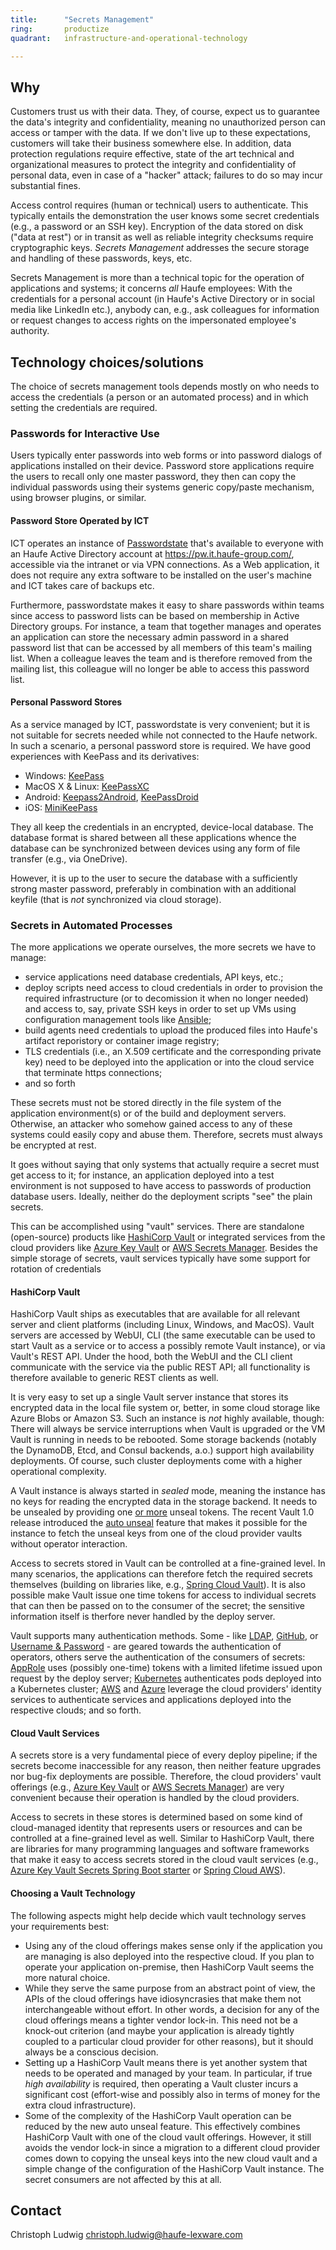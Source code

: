 ```yaml
---
title:      "Secrets Management"
ring:       productize
quadrant:   infrastructure-and-operational-technology

---
```


## Why ##

Customers trust us with their data. They, of course, expect us to guarantee the data's integrity and confidentiality, meaning no unauthorized person can access or tamper with the data. If we don't live up to these expectations, customers will take their business somewhere else. In addition, data protection regulations require effective, state of the art technical and organizational measures to protect the integrity and confidentiality of personal data, even in case of a "hacker" attack; failures to do so may incur substantial fines.

Access control requires (human or technical) users to authenticate. This typically entails the demonstration the user knows some secret credentials (e.g., a password or an SSH key). Encryption of the data stored on disk ("data at rest") or in transit as well as reliable integrity checksums require cryptographic keys. _Secrets Management_ addresses the secure storage and handling of these passwords, keys, etc.

Secrets Management is more than a technical topic for the operation of applications and systems; it concerns _all_ Haufe employees: With the credentials for a personal account (in Haufe's Active Directory or in social media like LinkedIn etc.), anybody can, e.g., ask colleagues for information or request changes to access rights on the impersonated employee's authority.

## Technology choices/solutions ##

The choice of secrets management tools depends mostly on who needs to access the credentials (a person or an automated process) and in which setting the credentials are required.

### Passwords for Interactive Use ###

Users typically enter passwords into web forms or into password dialogs of applications installed on their device. Password store applications require the users to recall only one master password, they then can copy the individual passwords using their systems generic copy/paste mechanism, using browser plugins, or similar.

#### Password Store Operated by ICT ####

ICT operates an instance of [Passwordstate](https://www.clickstudios.com.au/passwordstate.aspx) that's available to everyone with an Haufe Active Directory account at <https://pw.it.haufe-group.com/>, accessible via the intranet or via VPN connections. As a Web application, it does not require any extra software to be installed on the user's machine and ICT takes care of backups etc.

Furthermore, passwordstate makes it easy to share passwords within teams since access to password lists can be based on membership in Active Directory groups. For instance, a team that together manages and operates an application can store the necessary admin password in a shared password list that can be accessed by all members of this team's mailing list. When a colleague leaves the team and is therefore removed from the mailing list, this colleague will no longer be able to access this password list.

#### Personal Password Stores ####

As a service managed by ICT, passwordstate is very convenient; but it is not suitable for secrets needed while not connected to the Haufe network. In such a scenario, a personal password store is required. We have good experiences with KeePass and its derivatives:

* Windows: [KeePass](https://keepass.info/)
* MacOS X & Linux: [KeePassXC](https://keepassxc.org/)
* Android: [Keepass2Android](https://play.google.com/store/apps/details?id=keepass2android.keepass2android), [KeePassDroid](https://play.google.com/store/apps/details?id=com.android.keepass)
* iOS: [MiniKeePass](https://itunes.apple.com/app/id451661808)

They all keep the credentials in an encrypted, device-local database. The database format is shared between all these applications whence the database can be synchronized between devices using any form of file transfer (e.g., via OneDrive).

However, it is up to the user to secure the database with a sufficiently strong master password, preferably in combination with an additional keyfile (that is _not_ synchronized via cloud storage).

### Secrets in Automated Processes ###

The more applications we operate ourselves, the more secrets we have to manage:

* service applications need database credentials, API keys, etc.;
* deploy scripts need access to cloud credentials in order to provision the required infrastructure (or to decomission it when no longer needed) and access to, say, private SSH keys in order to set up VMs using configuration management tools like [Ansible](https://www.ansible.com/);
* build agents need credentials to upload the produced files into Haufe's artifact reporistory or container image registry;
* TLS credentials (i.e., an X.509 certificate and the corresponding private key) need to be deployed into the application or into the cloud service that terminate https connections;
* and so forth

These secrets must not be stored directly in the file system of the application environment(s) or of the build and deployment servers. Otherwise, an attacker who somehow gained access to any of these systems could easily copy and abuse them. Therefore, secrets must always be encrypted at rest.

It goes without saying that only systems that actually require a secret must get access to it; for instance, an application deployed into a test environment is not supposed to have access to passwords of production database users. Ideally, neither do the deployment scripts "see" the plain secrets.

This can be accomplished using "vault" services. There are standalone (open-source) products like [HashiCorp Vault](https://www.vaultproject.io/) or integrated services from the cloud providers like [Azure Key Vault](https://azure.microsoft.com/en-us/services/key-vault/) or [AWS Secrets Manager](https://docs.aws.amazon.com/secretsmanager/latest/userguide/intro.html). Besides the simple storage of secrets, vault services typically have some support for rotation of credentials

#### HashiCorp Vault ####

HashiCorp Vault ships as executables that are available for all relevant server and client platforms (including Linux, Windows, and MacOS). Vault servers are accessed by WebUI, CLI (the same executable can be used to start Vault as a service or to access a possibly remote Vault instance), or via Vault's REST API. Under the hood, both the WebUI and the CLI client communicate with the service via the public REST API; all functionality is therefore available to generic REST clients as well.

It is very easy to set up a single Vault server instance that stores its encrypted data in the local file system or, better, in some cloud storage like Azure Blobs or Amazon S3. Such an instance is _not_ highly available, though: There will always be service interruptions when Vault is upgraded or the VM Vault is running in needs to be rebooted. Some storage backends (notably the DynamoDB, Etcd, and Consul backends, a.o.) support high availability deployments. Of course, such cluster deployments come with a higher operational complexity.

A Vault instance is always started in _sealed_ mode, meaning the instance has no keys for reading the encrypted data in the storage backend. It needs to be unsealed by providing one [or more](https://en.wikipedia.org/wiki/Shamir%27s_Secret_Sharing) unseal tokens. The recent Vault 1.0 release introduced the [auto unseal](https://www.vaultproject.io/docs/configuration/seal/index.html) feature that makes it possible for the instance to fetch the unseal keys from one of the cloud provider vaults without operator interaction.

Access to secrets stored in Vault can be controlled at a fine-grained level. In many scenarios, the applications can therefore fetch the required secrets themselves (building on libraries like, e.g., [Spring Cloud Vault](https://cloud.spring.io/spring-cloud-vault/)). It is also possible make Vault issue one time tokens for access to individual secrets that can then be passed on to the consumer of the secret; the sensitive information itself is therfore never handled by the deploy server.

Vault supports many authentication methods. Some - like [LDAP](https://www.vaultproject.io/docs/auth/ldap.html), [GitHub](https://www.vaultproject.io/docs/auth/github.html), or [Username & Password](https://www.vaultproject.io/docs/auth/userpass.html) - are geared towards the authentication of operators, others serve the authentication of the consumers of secrets: [AppRole](https://www.vaultproject.io/docs/auth/approle.html) uses (possibly one-time) tokens with a limited lifetime issued upon request by the deploy server; [Kubernetes](https://www.vaultproject.io/docs/auth/kubernetes.html) authenticates pods deployed into a Kubernetes cluster; [AWS](https://www.vaultproject.io/docs/auth/aws.html) and [Azure](https://www.vaultproject.io/docs/auth/azure.html) leverage the cloud providers' identity services to authenticate services and applications deployed into the respective clouds; and so forth.

#### Cloud Vault Services ####

A secrets store is a very fundamental piece of every deploy pipeline; if the secrets become inaccessible for any reason, then neither feature upgrades nor bug-fix deployments are possible. Therefore, the cloud providers' vault offerings (e.g., [Azure Key Vault](https://azure.microsoft.com/en-us/services/key-vault/) or [AWS Secrets Manager](https://docs.aws.amazon.com/secretsmanager/latest/userguide/intro.html)) are very convenient because their operation is handled by the cloud providers.

Access to secrets in these stores is determined based on some kind of cloud-managed identity that represents users or resources and can be controlled at a fine-grained level as well. Similar to HashiCorp Vault, there are libraries for many programming languages and software frameworks that make it easy to access secrets stored in the cloud vault services (e.g., [Azure Key Vault Secrets Spring Boot starter](https://github.com/Microsoft/azure-spring-boot/tree/master/azure-spring-boot-starters/azure-keyvault-secrets-spring-boot-starter) or [Spring Cloud AWS](https://cloud.spring.io/spring-cloud-static/spring-cloud-aws/2.1.0.RC1/multi/multi__cloud_environment.html#_integrating_your_spring_cloud_application_with_the_aws_secrets_manager)).

#### Choosing a Vault Technology ####

The following aspects might help decide which vault technology serves your requirements best:

* Using any of the cloud offerings makes sense only if the application you are managing is also deployed into the respective cloud. If you plan to operate your application on-premise, then HashiCorp Vault seems the more natural choice.
* While they serve the same purpose from an abstract point of view, the APIs of the cloud offerings have idiosyncrasies that make them not interchangeable without effort. In other words, a decision for any of the cloud offerings means a tighter vendor lock-in. This need not be a knock-out criterion (and maybe your application is already tightly coupled to a particular cloud provider for other reasons), but it should always be a conscious decision.
* Setting up a HashiCorp Vault means there is yet another system that needs to be operated and managed by your team. In particular, if true _high availability_ is required, then operating a Vault cluster incurs a significant cost (effort-wise and possibly also in terms of money for the extra cloud infrastructure).
* Some of the complexity of the HashiCorp Vault operation can be reduced by the new auto unseal feature. This effectively combines HashiCorp Vault with one of the cloud vault offerings. However, it still avoids the vendor lock-in since a migration to a different cloud provider comes down to copying the unseal keys into the new cloud vault and a simple change of the configuration of the HashiCorp Vault instance. The secret consumers are not affected by this at all.

## Contact ##

Christoph Ludwig <christoph.ludwig@haufe-lexware.com>

